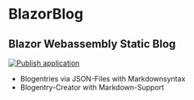 # BlazorBlog
## Blazor Webassembly Static Blog 
[![Publish application](https://github.com/Spoomer/BlazorBlog/actions/workflows/ci.yml/badge.svg)](https://github.com/Spoomer/BlazorBlog/actions/workflows/ci.yml)
- Blogentries via JSON-Files with Markdownsyntax
- Blogentry-Creator with Markdown-Support

